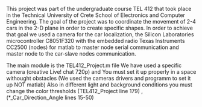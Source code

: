 This project was part of the undergraduate course TEL 412 that took place
in the Technical University of Crete School of Electronics and Computer
Engineering. The goal of the project was to coordinate the movement of 2-4
cars in the 2-D plane in order to create specific shapes. In order to
achieve that goal we used a camera for the car localization, the Silicon
Laboratories microcontroller C8051F320 with the embedded radio Texas
Instruments CC2500 (nodes) for matlab to master node serial communication
and master node to the car-slave nodes communication.


The main module is the TEL412_Project.m file 
We have used a specific camera (creative Live! chat 720p) and 
You must set it up properly in a space withought obstacles (We used the cameras drivers and programm to set it up NOT matlab)
Also in different light and background conditions you must change the color thresholds 
(TEL412_Project line 179) , (*_Car_Direction_Angle lines 15-50)
